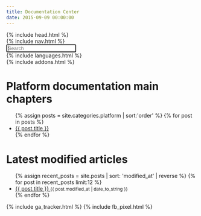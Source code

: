 ```yaml
---
title: Documentation Center
date: 2015-09-09 00:00:00
---
```


<html>
  {% include head.html %}
  <body>
    <main>
      {% include nav.html %}
      <div class="container index">
        <div class="row">
          <div class="col-12">
            <div class="card">
              <div class="card-block">
                <div class="row">
                  <div class="col-12 col-sm-8 offset-sm-2">
                    <div class="search-block mt-5">
                      <div class="search-form">
                        <span class="fa fa-search search-icon"></span>
                        <input type="text" class="form-control" id="search-input" placeholder="Search" autofocus="true">
                      </div>
                    </div>
                  </div>
                </div>
                <div class="languages mt-5">
                  {% include languages.html %}
                </div>
                <div class="addons mt-5">
                  {% include addons.html %}
                </div>
              </div>
            </div>
          </div>
        </div>
        <div class="row">
          <div class="col-12 col-sm-6">
            <div class="card mt-4">
              <div class="card-block">
                <div class="row platform">
                  <div class="col-12">
                    <h1>Platform documentation main chapters</h1>
                    <div class="row">
                      <ul>
                        {% assign posts = site.categories.platform | sort:'order' %}
                        {% for post in posts %}
                          <li>
                            <a href="{{ post.url }}">
                              <span class="fa fa-angle-right"></span>{{ post.title }}
                            </a>
                          </li>
                        {% endfor %}
                      </ul>
                    </div>
                  </div>
                </div>
              </div>
            </div>
          </div>
          <div class="col-12 col-sm-6">
            <div class="card mt-4">
              <div class="card-block">
                <div class="row recent">
                  <div class="container">
                    <h1>Latest modified articles</h1>
                    <div class="row">
                      <ul>
                        {% assign recent_posts = site.posts | sort: 'modified_at' | reverse %}
                        {% for post in recent_posts limit:12 %}
                          <li>
                            <a href="{{ post.url }}">
                              <span class="fa fa-angle-right"></span>{{ post.title }}
                            </a>
                            <small class="text-muted">
                              {{ post.modified_at | date_to_string }}
                            </small>
                          </li>
                        {% endfor %}
                      </ul>
                    </div>
                  </div>
                </div>
              </div>
            </div>
          </div>
        </div>
      </div>
{% include ga_tracker.html %}
{% include fb_pixel.html %}
    </main>
  </body>
</html>
